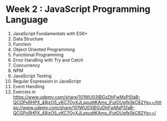 # Week 2 : JavaScript Programming Language

1. JavaScript Fundamentals with ES6+
2. Data Structure
3. Function
4. Object Oriented Programming
5. Functional Programming
6. Error Handling with Try and Catch
7. Concurrency
8. NPM
9. JavaScript Testing
10. Regular Expression in JavaScript
11. Event Handling
12. Exercies in https://www.udemy.com/share/101WU03@GzDhFwMsPSfaB-QCGPxRHPX_48jzO5_vKC7OyXJLspudtKAmv_iFutOUgfk0kC82Yg==/https://www.udemy.com/share/101WU03@GzDhFwMsPSfaB-QCGPxRHPX_48jzO5_vKC7OyXJLspudtKAmv_iFutOUgfk0kC82Yg==/
